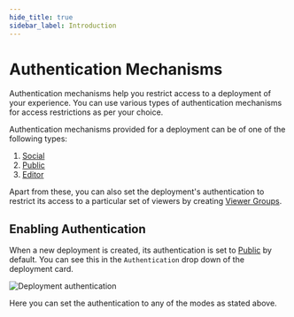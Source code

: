 ```yaml
---
hide_title: true
sidebar_label: Introduction
---
```

# Authentication Mechanisms

Authentication mechanisms help you restrict access to a deployment of your experience. You can use various types of authentication mechanisms for access restrictions as per your choice.

Authentication mechanisms provided for a deployment can be of one of the following types:

1. [Social](./Authentication/social/)
2. [Public](./Authentication/public/)
3. [Editor](./Authentication/editor/)

Apart from these, you can also set the deployment's authentication to restrict its access to a particular
 set of viewers by creating [Viewer Groups](./Authentication/viewer_groups/). 

## Enabling Authentication

When a new deployment is created, its authentication is set to [Public](./Authentication/public/) by default.
You can see this in the `Authentication` drop down of the deployment card.

![Deployment authentication](https://r.vrgmetri.com/image/q_90/gb-web/portal-docs/assets/img/screenshots/z5/deployment_auth.JPG#boxShadow/)

Here you can set the authentication to any of the modes as stated above.